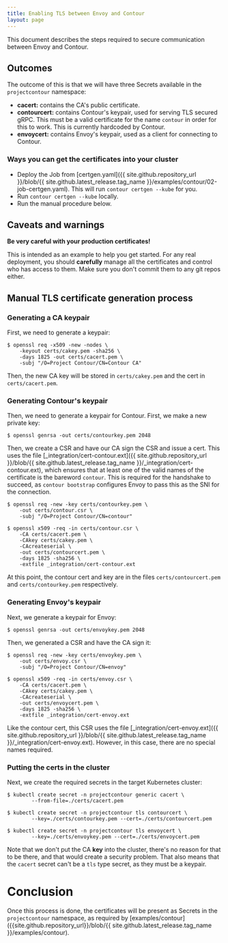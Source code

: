 ```yaml
---
title: Enabling TLS between Envoy and Contour
layout: page
---
```

This document describes the steps required to secure communication between Envoy and Contour.

## Outcomes

The outcome of this is that we will have three Secrets available in the `projectcontour` namespace:

- **cacert:** contains the CA's public certificate.
- **contourcert:** contains Contour's keypair, used for serving TLS secured gRPC. This must be a valid certificate for the name `contour` in order for this to work. This is currently hardcoded by Contour.
- **envoycert:** contains Envoy's keypair, used as a client for connecting to Contour.

### Ways you can get the certificates into your cluster

- Deploy the Job from [certgen.yaml]({{ site.github.repository_url }}/blob/{{ site.github.latest_release.tag_name }}/examples/contour/02-job-certgen.yaml).
This will run `contour certgen --kube` for you.
- Run `contour certgen --kube` locally.
- Run the manual procedure below.

## Caveats and warnings

**Be very careful with your production certificates!**

This is intended as an example to help you get started. For any real deployment, you should **carefully** manage all the certificates and control who has access to them. Make sure you don't commit them to any git repos either.

## Manual TLS certificate generation process

### Generating a CA keypair

First, we need to generate a keypair:

```
$ openssl req -x509 -new -nodes \
    -keyout certs/cakey.pem -sha256 \
    -days 1825 -out certs/cacert.pem \
    -subj "/O=Project Contour/CN=Contour CA"
```

Then, the new CA key will be stored in `certs/cakey.pem` and the cert in `certs/cacert.pem`.

### Generating Contour's keypair

Then, we need to generate a keypair for Contour. First, we make a new private key:

```
$ openssl genrsa -out certs/contourkey.pem 2048
```

Then, we create a CSR and have our CA sign the CSR and issue a cert. This uses the file [_integration/cert-contour.ext]({{ site.github.repository_url }}/blob/{{ site.github.latest_release.tag_name }}/_integration/cert-contour.ext), which ensures that at least one of the valid names of the certificate is the bareword `contour`. This is required for the handshake to succeed, as `contour bootstrap` configures Envoy to pass this as the SNI for the connection.

```
$ openssl req -new -key certs/contourkey.pem \
	-out certs/contour.csr \
	-subj "/O=Project Contour/CN=contour"

$ openssl x509 -req -in certs/contour.csr \
    -CA certs/cacert.pem \
    -CAkey certs/cakey.pem \
    -CAcreateserial \
    -out certs/contourcert.pem \
    -days 1825 -sha256 \
    -extfile _integration/cert-contour.ext
```

At this point, the contour cert and key are in the files `certs/contourcert.pem` and `certs/contourkey.pem` respectively.

### Generating Envoy's keypair

Next, we generate a keypair for Envoy:

```
$ openssl genrsa -out certs/envoykey.pem 2048
```

Then, we generated a CSR and have the CA sign it:

```
$ openssl req -new -key certs/envoykey.pem \
	-out certs/envoy.csr \
	-subj "/O=Project Contour/CN=envoy"

$ openssl x509 -req -in certs/envoy.csr \
    -CA certs/cacert.pem \
    -CAkey certs/cakey.pem \
    -CAcreateserial \
    -out certs/envoycert.pem \
    -days 1825 -sha256 \
    -extfile _integration/cert-envoy.ext
```

Like the contour cert, this CSR uses the file [_integration/cert-envoy.ext]({{ site.github.repository_url }}/blob/{{ site.github.latest_release.tag_name }}/_integration/cert-envoy.ext). However, in this case, there are no special names required.

### Putting the certs in the cluster

Next, we create the required secrets in the target Kubernetes cluster:

```
$ kubectl create secret -n projectcontour generic cacert \
        --from-file=./certs/cacert.pem

$ kubectl create secret -n projectcontour tls contourcert \
        --key=./certs/contourkey.pem --cert=./certs/contourcert.pem

$ kubectl create secret -n projectcontour tls envoycert \
        --key=./certs/envoykey.pem --cert=./certs/envoycert.pem
```

Note that we don't put the CA **key** into the cluster, there's no reason for that to be there, and that would create a security problem. That also means that the `cacert` secret can't be a `tls` type secret, as they must be a keypair.

# Conclusion

Once this process is done, the certificates will be present as Secrets in the `projectcontour` namespace, as required by
[examples/contour]({{site.github.repository_url}}/blob/{{ site.github.latest_release.tag_name }}/examples/contour).
